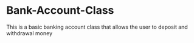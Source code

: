 # Bank-Account-Class
This is a basic banking account class that allows the user to deposit and withdrawal money

